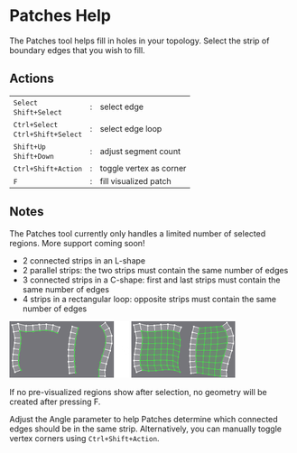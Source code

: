 # Patches Help

The Patches tool helps fill in holes in your topology.
Select the strip of boundary edges that you wish to fill.

## Actions

|  |  |  |
| --- | --- | --- |
| `Select` <br> `Shift+Select` | : | select edge |
| `Ctrl+Select` <br> `Ctrl+Shift+Select` | : | select edge loop |
| `Shift+Up` <br> `Shift+Down` | : | adjust segment count |
| `Ctrl+Shift+Action` | : | toggle vertex as corner |
| `F` | : | fill visualized patch |

## Notes

The Patches tool currently only handles a limited number of selected regions.
More support coming soon!

- 2 connected strips in an L-shape
- 2 parallel strips: the two strips must contain the same number of edges
- 3 connected strips in a C-shape: first and last strips must contain the same number of edges
- 4 strips in a rectangular loop: opposite strips must contain the same number of edges

![](help_patches_2sides_beforeafter.png)

If no pre-visualized regions show after selection, no geometry will be created after pressing F.

Adjust the Angle parameter to help Patches determine which connected edges should be in the same strip.
Alternatively, you can manually toggle vertex corners using `Ctrl+Shift+Action`.
